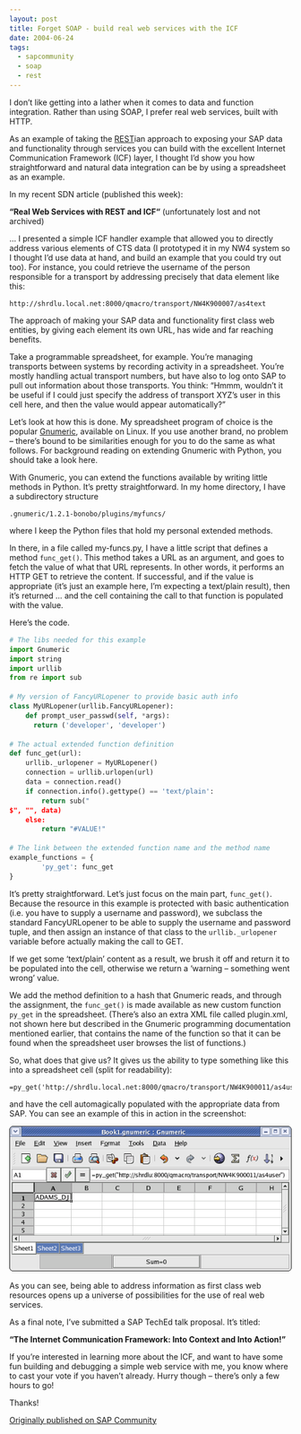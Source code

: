 ```yaml
---
layout: post
title: Forget SOAP - build real web services with the ICF
date: 2004-06-24
tags:
  - sapcommunity
  - soap
  - rest
---
```

I don’t like getting into a lather when it comes to data and function integration. Rather than using SOAP, I prefer real web services, built with HTTP.

As an example of taking the [REST](https://web.archive.org/web/20040907010810/http://rest.blueoxen.net/cgi-bin/wiki.pl)ian approach to exposing your SAP data and functionality through services you can build with the excellent Internet Communication Framework (ICF) layer, I thought I’d show you how straightforward and natural data integration can be by using a spreadsheet as an example.

In my recent SDN article (published this week):

**“Real Web Services with REST and ICF“** (unfortunately lost and not archived)

… I presented a simple ICF handler example that allowed you to directly address various elements of CTS data (I prototyped it in my NW4 system so I thought I’d use data at hand, and build an example that you could try out too). For instance, you could retrieve the username of the person responsible for a transport by addressing precisely that data element like this:

```text
http://shrdlu.local.net:8000/qmacro/transport/NW4K900007/as4text
```

The approach of making your SAP data and functionality first class web entities, by giving each element its own URL, has wide and far reaching benefits.

Take a programmable spreadsheet, for example. You’re managing transports between systems by recording activity in a spreadsheet. You’re mostly handling actual transport numbers, but have also to log onto SAP to pull out information about those transports. You think: “Hmmm, wouldn’t it be useful if I could just specify the address of transport XYZ’s user in this cell here, and then the value would appear automatically?”

Let’s look at how this is done. My spreadsheet program of choice is the popular [Gnumeric](https://web.archive.org/web/20040606141722/http://www.gnome.org/projects/gnumeric/), available on Linux. If you use another brand, no problem – there’s bound to be similarities enough for you to do the same as what follows. For background reading on extending Gnumeric with Python, you should take a look here.

With Gnumeric, you can extend the functions available by writing little methods in Python. It’s pretty straightforward. In my home directory, I have a subdirectory structure

```text
.gnumeric/1.2.1-bonobo/plugins/myfuncs/
```

where I keep the Python files that hold my personal extended methods.

In there, in a file called my-funcs.py, I have a little script that defines a method `func_get()`. This method takes a URL as an argument, and goes to fetch the value of what that URL represents. In other words, it performs an HTTP GET to retrieve the content. If successful, and if the value is appropriate (it’s just an example here, I’m expecting a text/plain result), then it’s returned … and the cell containing the call to that function is populated with the value.

Here’s the code.

```python
# The libs needed for this example
import Gnumeric
import string
import urllib
from re import sub

# My version of FancyURLopener to provide basic auth info
class MyURLopener(urllib.FancyURLopener):
    def prompt_user_passwd(self, *args):
      return ('developer', 'developer')

# The actual extended function definition
def func_get(url):
    urllib._urlopener = MyURLopener()
    connection = urllib.urlopen(url)
    data = connection.read()
    if connection.info().gettype() == 'text/plain':
        return sub("
$", "", data)
    else:
        return "#VALUE!"

# The link between the extended function name and the method name
example_functions = {
        'py_get': func_get
}
```

It’s pretty straightforward. Let’s just focus on the main part, `func_get()`. Because the resource in this example is protected with basic authentication (i.e. you have to supply a username and password), we subclass the standard FancyURLopener to be able to supply the username and password tuple, and then assign an instance of that class to the `urllib._urlopener` variable before actually making the call to GET.

If we get some ‘text/plain’ content as a result, we brush it off and return it to be populated into the cell, otherwise we return a ‘warning – something went wrong’ value.

We add the method definition to a hash that Gnumeric reads, and through the assignment, the `func_get()` is made available as new custom function `py_get` in the spreadsheet. (There’s also an extra XML file called plugin.xml, not shown here but described in the Gnumeric programming documentation mentioned earlier, that contains the name of the function so that it can be found when the spreadsheet user browses the list of functions.)

So, what does that give us? It gives us the ability to type something like this into a spreadsheet cell (split for readability):

```text
=py_get('http://shrdlu.local.net:8000/qmacro/transport/NW4K900011/as4user')
```

and have the cell automagically populated with the appropriate data from SAP. You can see an example of this in action in the screenshot:

![screenshot of py_get in Gnumeric](/images/2004/06/py_get.png)

As you can see, being able to address information as first class web resources opens up a universe of possibilities for the use of real web services.

As a final note, I’ve submitted a SAP TechEd talk proposal. It’s titled:

**“The Internet Communication Framework: Into Context and Into Action!”**

If you’re interested in learning more about the ICF, and want to have some fun building and debugging a simple web service with me, you know where to cast your vote if you haven’t already. Hurry though – there’s only a few hours to go!

Thanks!

[Originally published on SAP Community](https://blogs.sap.com/2004/06/24/forget-soap-build-real-web-services-with-the-icf/)
